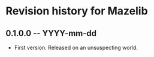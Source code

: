 # Revision history for Mazelib

## 0.1.0.0 -- YYYY-mm-dd

* First version. Released on an unsuspecting world.
